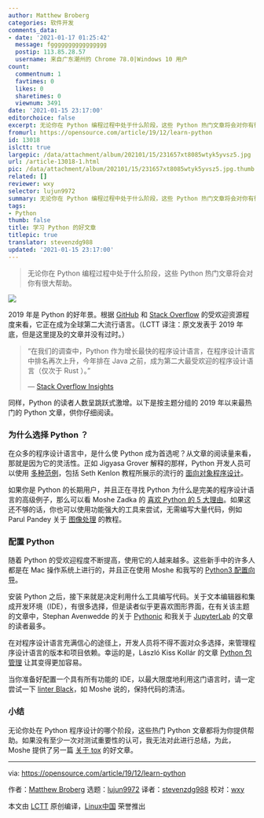 ```yaml
---
author: Matthew Broberg
categories: 软件开发
comments_data:
- date: '2021-01-17 01:25:42'
  message: fgggggggggggggggg
  postip: 113.85.28.57
  username: 来自广东潮州的 Chrome 78.0|Windows 10 用户
count:
  commentnum: 1
  favtimes: 0
  likes: 0
  sharetimes: 0
  viewnum: 3491
date: '2021-01-15 23:17:00'
editorchoice: false
excerpt: 无论你在 Python 编程过程中处于什么阶段，这些 Python 热门文章将会对你有很大帮助。
fromurl: https://opensource.com/article/19/12/learn-python
id: 13018
islctt: true
largepic: /data/attachment/album/202101/15/231657xt8085wtyk5yvsz5.jpg
url: /article-13018-1.html
pic: /data/attachment/album/202101/15/231657xt8085wtyk5yvsz5.jpg.thumb.jpg
related: []
reviewer: wxy
selector: lujun9972
summary: 无论你在 Python 编程过程中处于什么阶段，这些 Python 热门文章将会对你有很大帮助。
tags:
- Python
thumb: false
title: 学习 Python 的好文章
titlepic: true
translator: stevenzdg988
updated: '2021-01-15 23:17:00'
---
```



> 
> 无论你在 Python 编程过程中处于什么阶段，这些 Python 热门文章将会对你有很大帮助。
> 
> 
> 


![](/data/attachment/album/202101/15/231657xt8085wtyk5yvsz5.jpg)


2019 年是 Python 的好年景。根据 [GitHub](https://octoverse.github.com/#top-languages) 和 [Stack Overflow](https://insights.stackoverflow.com/survey/2019) 的受欢迎资源程度来看，它正在成为全球第二大流行语言。（LCTT 译注：原文发表于 2019 年底，但是这里提及的文章并没有过时。）



> 
> “在我们的调查中，Python 作为增长最快的程序设计语言，在程序设计语言中排名再次上升，今年排在 Java 之前，成为第二大最受欢迎的程序设计语言（仅次于 Rust ）。”
> 
> 
> — [Stack Overflow Insights](https://insights.stackoverflow.com/survey/2019)
> 
> 
> 


同样，Python 的读者人数呈跳跃式激增。以下是按主题分组的 2019 年以来最热门的 Python 文章，供你仔细阅读。


### 为什么选择 Python ？


在众多的程序设计语言中，是什么使 Python 成为首选呢？从文章的阅读量来看，那就是因为它的灵活性。正如 Jigyasa Grover 解释的那样，Python 开发人员可以使用 [多种范例](https://opensource.com/article/19/10/python-programming-paradigms)，包括 Seth Kenlon 教程所展示的流行的 [面向对象程序设计](https://opensource.com/article/19/7/get-modular-python-classes)。


如果你是 Python 的长期用户，并且正在寻找 Python 为什么是完美的程序设计语言的高级例子，那么可以看 Moshe Zadka 的 [喜欢 Python 的 5 大理由](https://opensource.com/article/19/10/why-love-python)。如果这还不够的话，你也可以使用功能强大的工具来尝试，无需编写大量代码，例如 Parul Pandey 关于 [图像处理](/article-10679-1.html) 的教程。


### 配置 Python


随着 Python 的受欢迎程度不断提高，使用它的人越来越多。这些新手中的许多人都是在 Mac 操作系统上进行的，并且正在使用 Moshe 和我写的 [Python3 配置向导](https://opensource.com/article/19/5/python-3-default-mac)。


安装 Python 之后，接下来就是决定利用什么工具编写代码。关于文本编辑器和集成开发环境（IDE），有很多选择，但是读者似乎更喜欢图形界面，在有关该主题的文章中，Stephan Avenwedde 的关于 [Pythonic](https://opensource.com/article/19/5/graphically-programming-pythonic) 和我关于 [JupyterLab](https://opensource.com/article/19/5/jupyterlab-python-developers-magic) 的文章的读者最多。


在对程序设计语言充满信心的途径上，开发人员将不得不面对众多选择，来管理程序设计语言的版本和项目依赖。幸运的是，László Kiss Kollár 的文章 [Python 包管理](https://opensource.com/article/19/4/managing-python-packages) 让其变得更加容易。


当你准备好配置一个具有所有功能的 IDE，以最大限度地利用这门语言时，请一定尝试一下 [linter Black](/article-10864-1.html)，如 Moshe 说的，保持代码的清洁。


### 小结


无论你处在 Python 程序设计的哪个阶段，这些热门 Python 文章都将为你提供帮助。如果没有至少一次对测试重要性的认可，我无法对此进行总结，为此，Moshe 提供了另一篇 [关于 tox](https://opensource.com/article/19/5/python-tox) 的好文章。




---


via: <https://opensource.com/article/19/12/learn-python>


作者：[Matthew Broberg](https://opensource.com/users/mbbroberg) 选题：[lujun9972](https://github.com/lujun9972) 译者：[stevenzdg988](https://github.com/stevenzdg988) 校对：[wxy](https://github.com/wxy)


本文由 [LCTT](https://github.com/LCTT/TranslateProject) 原创编译，[Linux中国](https://linux.cn/) 荣誉推出